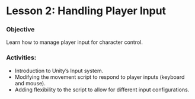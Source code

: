 # Lesson 2: Handling Player Input

### Objective
Learn how to manage player input for character control.

### Activities:
* Introduction to Unity’s Input system.
* Modifying the movement script to respond to player inputs (keyboard and mouse).
* Adding flexibility to the script to allow for different input configurations.